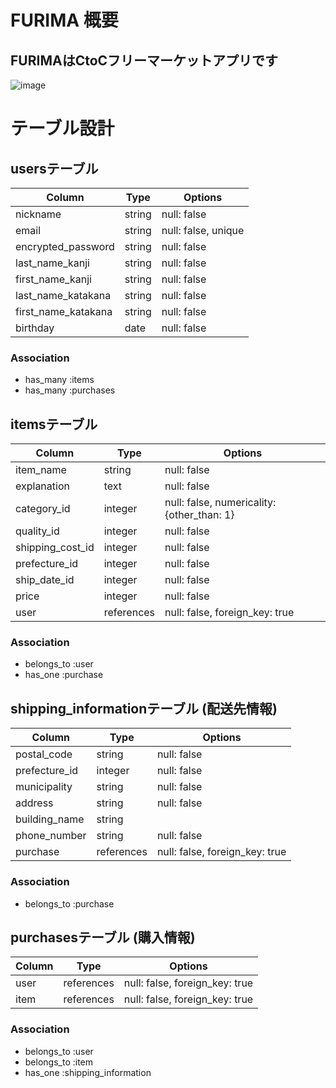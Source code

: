 # FURIMA 概要
## FURIMAはCtoCフリーマーケットアプリです
![image](https://gyazo.com/58d3492ace81f08e2907c498476d48e7raw)

# テーブル設計

## usersテーブル

| Column              | Type     | Options            |
| ------------------- | -------- | ------------------ |
| nickname            | string   | null: false        |
| email               | string   | null: false, unique|
| encrypted_password  | string   | null: false        |
| last_name_kanji     | string   | null: false        |
| first_name_kanji    | string   | null: false        |
| last_name_katakana  | string   | null: false        |
| first_name_katakana | string   | null: false        |
| birthday            | date     | null: false        |

### Association

- has_many :items
- has_many :purchases

##  itemsテーブル
| Column           | Type       | Options                                    |
| ---------------- | ---------- | ------------------------------------------ |
| item_name        | string     | null: false                                |
| explanation      | text       | null: false                                |
| category_id      | integer    | null: false, numericality: {other_than: 1} |
| quality_id       | integer    | null: false                                |
| shipping_cost_id | integer    | null: false                                |
| prefecture_id    | integer    | null: false                                |
| ship_date_id     | integer    | null: false                                |
| price            | integer    | null: false                                |
| user             | references | null: false, foreign_key: true             |

### Association

- belongs_to :user
- has_one :purchase

## shipping_informationテーブル (配送先情報)
| Column        | Type       | Options                        |
| ------------- | ---------- | ------------------------------ |
| postal_code   | string     | null: false                    |
| prefecture_id | integer    | null: false                    |
| municipality  | string     | null: false                    |
| address       | string     | null: false                    |
| building_name | string     |                                |
| phone_number  | string     | null: false                    |
| purchase      | references | null: false, foreign_key: true |

### Association

- belongs_to :purchase

## purchasesテーブル (購入情報)
| Column           | Type       | Options                        |
| ---------------- | ---------- | ------------------------------ |
| user             | references | null: false, foreign_key: true |
| item             | references | null: false, foreign_key: true |

### Association

- belongs_to :user
- belongs_to :item
- has_one :shipping_information